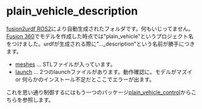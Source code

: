 # plain_vehicle_description

[fusion2urdf ROS2](https://github.com/dheena2k2/fusion2urdf-ros2)により自動生成されたフォルダです。何もいじってません。  
[Fusion 360](https://www.autodesk.co.jp/campaigns/design-now)でモデルを作成した時点では"plain_vehicle"というプロジェクト名をつけました。urdfが生成される際に"..._description"という名前が勝手につきます。  

* [meshes](meshes) ... STLファイルが入っています。
* [launch](launch) ... 2つのlaunchファイルがあります。動作確認に。モデルがマズイ or 何らかのインストール不足だとここでエラーが出ます。

これを思い通り制御するにはもう一つのパッケージ[plain_vehicle_control](../plain_vehicle_control)からこちらを参照します。
